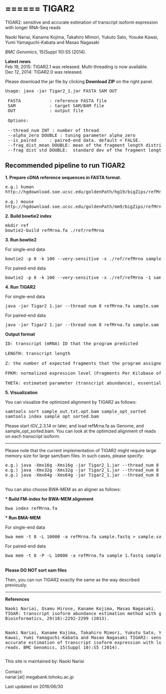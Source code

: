 ======
TIGAR2
======

TIGAR2: sensitive and accurate estimation of transcript isoform expression with longer RNA-Seq reads

Naoki Nariai, Kaname Kojima, Takahiro Mimori, Yukuto Sato, Yosuke Kawai, Yumi Yamaguchi-Kabata and Masao Nagasaki

*BMC Genomics*, 15(Suppl 10):S5 (2014).

<b>Latest news</b><br>
Feb 19, 2015: TIGAR2.1 was released. Multi-threading is now available.<br>
Dec 12, 2014: TIGAR2.0 was released.

Please download the jar file by clicking <b>Download ZIP</b> on the right panel.

<pre>
Usage: java -jar Tigar2_1.jar FASTA SAM OUT
 
 FASTA           : reference FASTA file
 SAM             : target SAM/BAM file
 OUT             : output file
 
 Options:

 --thread_num INT : number of thread
 --alpha_zero DOUBLE : tuning parameter alpha_zero
 --is_paired     : paired-end data. default = FALSE.
 --frag_dist_mean DOUBLE: mean of the fragment length distribution. default = estimation from data
 --frag_dist_std DOUBLE:  standard dev of the fragment length distribution. default = estimation from data
</pre>

## Recommended pipeline to run TIGAR2

<b>1. Prepare cDNA reference sequences in FASTA format.</b>

<pre>
e.g.) human
http://hgdownload.soe.ucsc.edu/goldenPath/hg19/bigZips/refMrna.fa.gz

e.g.) mouse
http://hgdownload.soe.ucsc.edu/goldenPath/mm9/bigZips/refMrna.fa.gz
</pre>

<b>2. Build bowtie2 index</b>

<pre>
mkdir ref
bowtie2-build refMrna.fa ./ref/refMrna
</pre>

<b>3. Run bowtie2</b>

For single-end data
<pre>
bowtie2 -p 8 -k 100 --very-sensitive -x ./ref/refMrna sample.fastq > sample.sam
</pre>

For paired-end data
<pre>
bowtie2 -p 8 -k 100 --very-sensitive -x ./ref/refMrna -1 sample_1.fastq -2 sample_2.fastq > sample.sam
</pre>

<b>4. Run TIGAR2</b>

For single-end data
<pre>
java -jar Tigar2_1.jar --thread_num 8 refMrna.fa sample.sam --alpha_zero 0.1 sample_out.txt
</pre>

For paired-end data
<pre>
java -jar Tigar2_1.jar --thread_num 8 refMrna.fa sample.sam --is_paired --alpha_zero 0.1 sample_out.txt
</pre>

<b>Output format</b>

<pre>
ID: transcript (mRNA) ID that the program predicted

LENGTH: transcript length

Z: the number of expected fragments that the program assigned to the transcript

FPKM: normalized expression level (Fragments Per Kilobase of exon per Million mapped fragments)

THETA: estimated parameter (transcript abundance), essentially Z divided by total fragments.
</pre>

<b>5. Visualization</b>

You can visualize the optimized alignment by TIGAR2 as follows:

<pre>
samtools sort sample_out.txt.opt.bam sample_opt_sorted
samtools index sample_opt_sorted.bam
</pre>

Please start IGV_2.3.14 or later, and load refMrna.fa as Genome, and sample_opt_sorted.bam.
You can look at the optimized alignment of reads on each transcript isoform.

<hr>

Please note that the current implementation of TIGAR2 might require large memory size for large sam/bam files.
In such cases, please specify:
<pre>
e.g.) java -Xmx16g -Xms16g -jar Tigar2_1.jar --thread_num 8 FASTA SAM OUT --alpha_zero 0.1
e.g.) java -Xmx32g -Xms32g -jar Tigar2_1.jar --thread_num 8 FASTA SAM OUT --alpha_zero 0.1
e.g.) java -Xmx64g -Xms64g -jar Tigar2_1.jar --thread_num 8 FASTA SAM OUT --alpha_zero 0.1

</pre>



You can also choose BWA-MEM as an aligner as follows:

<b>* Build FM-index for BWA-MEM alignment</b>

<pre>
bwa index refMrna.fa
</pre>

<b>* Run BMA-MEM</b>

For single-end data
<pre>
bwa mem -t 8 -L 10000 -a refMrna.fa sample.fastq > sample.sam
</pre>

For paired-end data
<pre>
bwa mem -t 8 -P -L 10000 -a refMrna.fa sample_1.fastq sample_2.fastq > sample.sam
</pre>

<br>
<b>Please DO NOT sort sam files</b>
<br>

Then, you can run TIGAR2 exactly the same as the way described previously.

<hr>
<b>References</b>
<pre>
Naoki Nariai, Osamu Hirose, Kaname Kojima, Masao Nagasaki.
TIGAR: transcript isoform abundance estimation method with gapped alignment of RNA-Seq data by variational Bayesian inference.
Bioinformatics, 29(18):2292-2299 (2013).

Naoki Nariai, Kaname Kojima, Takahiro Mimori, Yukuto Sato, Yosuke Kawai, Yumi Yamaguchi-Kabata and Masao Nagasaki
TIGAR2: sensitive and accurate estimation of transcript isoform expression with longer RNA-Seq reads.
BMC Genomics, 15(Suppl 10):S5 (2014).
</pre>

This site is maintained by:
Naoki Nariai<br>
<br>
Contact:<br>
nariai [at] megabank.tohoku.ac.jp

Last updated on 2016/06/30

